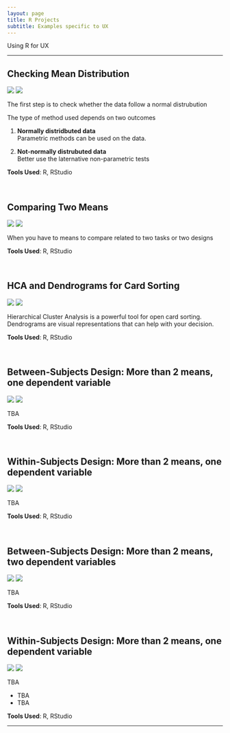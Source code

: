 ```yaml
---
layout: page
title: R Projects
subtitle: Examples specific to UX
---
```


Using R for UX

---

## Checking Mean Distribution

<a href="" target="_blank"><img src="https://img.shields.io/badge/Website-9cf"></a>
<a href="" target="_blank"><img src="https://img.shields.io/badge/GitHub-blue"></a>

The first step is to check whether the data follow a normal distrubution

The type of method used depends on two outcomes

1. **Normally distridbuted data**  
   Parametric methods can be used on the data.

2. **Not-normally distrubuted data**  
   Better use the laternative non-parametric tests

**Tools Used**: R, RStudio

<br/>

## Comparing Two Means

<a href="" target="_blank"><img src="https://img.shields.io/badge/Website-9cf"></a>
<a href="" target="_blank"><img src="https://img.shields.io/badge/GitHub-blue"></a>

When you have to means to compare related to two tasks or two designs

**Tools Used**: R, RStudio

<br/>

## HCA and Dendrograms for Card Sorting

<a href="" target="_blank"><img src="https://img.shields.io/badge/Website-9cf"></a>
<a href="" target="_blank"><img src="https://img.shields.io/badge/GitHub-blue"></a>

Hierarchical Cluster Analysis is a powerful tool for open card sorting. Dendrograms are visual representations that can help with your decision.

**Tools Used**: R, RStudio

<br/>

## Between-Subjects Design: More than 2 means, one dependent variable

<a href="" target="_blank"><img src="https://img.shields.io/badge/Website-9cf"></a>
<a href="" target="_blank"><img src="https://img.shields.io/badge/GitHub-blue"></a>

TBA

**Tools Used**: R, RStudio

<br/>

## Within-Subjects Design: More than 2 means, one dependent variable

<a href="" target="_blank"><img src="https://img.shields.io/badge/Website-9cf"></a>
<a href="" target="_blank"><img src="https://img.shields.io/badge/GitHub-blue"></a>

TBA

**Tools Used**: R, RStudio

<br/>

## Between-Subjects Design: More than 2 means, two dependent variables

<a href="" target="_blank"><img src="https://img.shields.io/badge/Website-9cf"></a>
<a href="" target="_blank"><img src="https://img.shields.io/badge/GitHub-blue"></a>

TBA

**Tools Used**: R, RStudio

<br/>

## Within-Subjects Design: More than 2 means, one dependent variable

<a href="" target="_blank"><img src="https://img.shields.io/badge/Website-9cf"></a>
<a href="" target="_blank"><img src="https://img.shields.io/badge/GitHub-blue"></a>

TBA

- TBA
- TBA

**Tools Used**: R, RStudio

---
